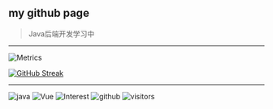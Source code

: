 ## my github page

> Java后端开发学习中
------
![Metrics](https://metrics.lecoq.io/Alcor11?template=classic&base.indepth=false&base.hireable=false&config.timezone=Asia%2FShanghai)

[![GitHub Streak](https://github-readme-streak-stats.herokuapp.com/?user=Alcor11)](https://git.io/streak-stats)

------

![java](https://img.shields.io/badge/Backend-Java-yellow) ![Vue](https://img.shields.io/badge/Frontend-Vue-blue) ![Interest](https://img.shields.io/badge/Interest-Anime-red) ![github](https://camo.githubusercontent.com/85dc47a56a4e73ae7b6e64b3b4416785497e74219ae179ae8faaaca10d5a78d9/68747470733a2f2f696d672e736869656c64732e696f2f62616467652f2d4769744875622d3138313731373f7374796c653d666c61742d737175617265266c6f676f3d676974687562) ![visitors](https://visitor-badge.glitch.me/badge?page_id=Alcor11&left_color=green&right_color=red)
